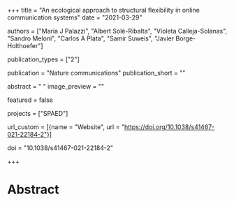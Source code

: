 +++
title = "An ecological approach to structural flexibility in online communication systems"
date = "2021-03-29"

authors = ["María J Palazzi", "Albert Solé-Ribalta", "Violeta Calleja-Solanas", "Sandro Meloni", "Carlos A Plata", "Samir Suweis", "Javier Borge-Holthoefer"]

publication_types = ["2"]

publication = "Nature communications"
publication_short = ""

abstract = " "
image_preview = ""

featured = false

projects = ["SPAED"]

url_custom = [{name = "Website", url = "https://doi.org/10.1038/s41467-021-22184-2"}]

doi = "10.1038/s41467-021-22184-2"

+++
# Abstract